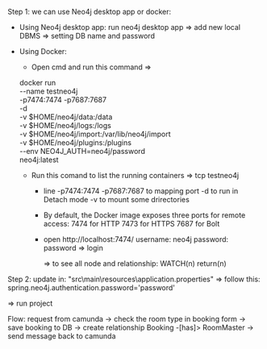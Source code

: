Step 1: we can use Neo4j desktop app or docker:
- Using Neo4j desktop app: run neo4j desktop app => add new local DBMS => setting DB name and password

- Using Docker:
  * Open cmd and run this command =>

  docker run \
  --name testneo4j \
  -p7474:7474 -p7687:7687 \
  -d \
  -v $HOME/neo4j/data:/data \
  -v $HOME/neo4j/logs:/logs \
  -v $HOME/neo4j/import:/var/lib/neo4j/import \
  -v $HOME/neo4j/plugins:/plugins \
  --env NEO4J_AUTH=neo4j/password \
  neo4j:latest

  * Run this comand to list the running containers =>
    tcp testneo4j


    * line -p7474:7474 -p7687:7687 to mapping port
      -d to run in Detach mode
      -v to mount some drirectories
    * By default, the Docker image exposes three ports for remote access:
      7474 for HTTP
      7473 for HTTPS
      7687 for Bolt

    * open http://localhost:7474/
      username: neo4j
      password: password
      => login

      => to see all node and relationship: WATCH(n) return(n)

Step 2: update in: "src\main\resources\application.properties" => follow this: spring.neo4j.authentication.password='password'

=> run project

Flow: request from camunda -> check the room type in booking form -> save booking to DB -> create relationship Booking -[has]> RoomMaster -> send message back to camunda
